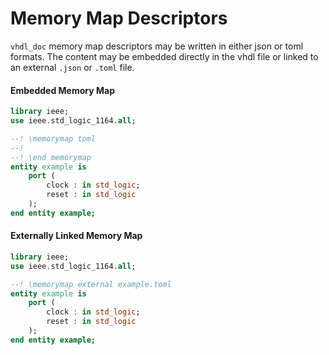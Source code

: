 # Memory Map Descriptors

`vhdl_doc` memory map descriptors may be written in either json or toml formats.
The content may be embedded directly in the vhdl file or linked to an external `.json` or `.toml`
file.

#### Embedded Memory Map
```vhdl
library ieee;
use ieee.std_logic_1164.all;

--! \memorymap toml
--! 
--! \end memorymap
entity example is
    port (
        clock : in std_logic;
        reset : in std_logic
    );
end entity example;

```
#### Externally Linked Memory Map
```vhdl
library ieee;
use ieee.std_logic_1164.all;

--! \memorymap external example.toml
entity example is
    port (
        clock : in std_logic;
        reset : in std_logic
    );
end entity example;
```


